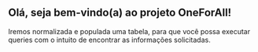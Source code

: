 ##  Olá, seja bem-vindo(a) ao projeto OneForAll!

Iremos normalizada e populada uma tabela, para que você possa executar queries com o intuito de encontrar as informações solicitadas.


